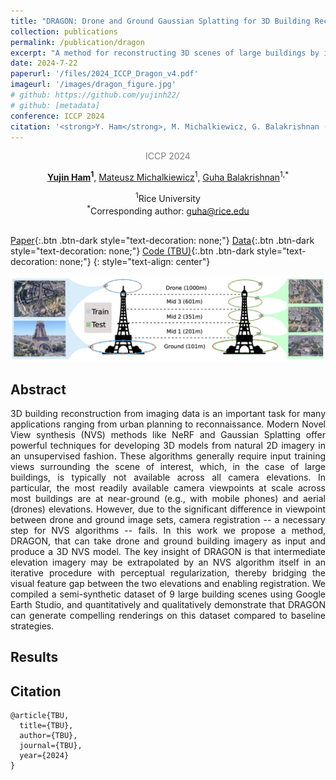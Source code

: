 ```yaml
---
title: "DRAGON: Drone and Ground Gaussian Splatting for 3D Building Reconstruction"
collection: publications
permalink: /publication/dragon
excerpt: "A method for reconstructing 3D scenes of large buildings by integrating drone and ground-level images through iterative view synthesis in the intermediate levels"
date: 2024-7-22
paperurl: '/files/2024_ICCP_Dragon_v4.pdf'
imageurl: '/images/dragon_figure.jpg' 
# github: https://github.com/yujinh22/
# github: [metadata]
conference: ICCP 2024
citation: '<strong>Y. Ham</strong>, M. Michalkiewicz, G. Balakrishnan (2024). &quot;DRAGON: Drone and Ground Gaussian Splatting for 3D Building Reconstruction&quot; <i>arXiv preprint</i> arXiv:2311.18064.'
---
```

<div style="text-align:center;">
  <p style="color:gray">ICCP 2024</p>

  <strong><a href="https://yujinh22.github.io/"> Yujin Ham</a><sup>1</sup></strong>, <a href="https://toomanymatts.github.io/">
Mateusz Michalkiewicz</a><sup>1</sup>, <a href="https://www.guhabalakrishnan.com/">Guha Balakrishnan</a><sup>1,*</sup><br>

  <sup>1</sup>Rice University<br>
  <sup>*</sup>Corresponding author: guha@rice.edu<br>
  <br>
</div>

[<i class="fas fa-fw fa-file-pdf"></i> Paper](/../../files/2024_ICCP_Dragon_v4.pdf){:.btn .btn-dark style="text-decoration: none;"} [<i class="ai ai-arxiv-square ai-fw"></i> Data](https://drive.google.com/drive/folders/14UApt73KQqZYs6S3ymagYX13r7IHy1gw){:.btn .btn-dark style="text-decoration: none;"} [<i class="fab fa-fw fa-github"></i> Code (TBU)](https://yujinh22.github.io/publication/dragon){:.btn .btn-dark style="text-decoration: none;"} 
{: style="text-align: center"}

<center><img src = '/images/dragon.png'></center>

## Abstract
<p style="text-align:justify;">
  3D building reconstruction from imaging data is an important task for many applications ranging from urban planning to reconnaissance. Modern Novel View synthesis (NVS) methods like NeRF and Gaussian Splatting offer powerful techniques for developing 3D models from natural 2D imagery in an unsupervised fashion. These algorithms generally require input training views surrounding the scene of interest, which, in the case of large buildings, is typically not available across all camera elevations. In particular, the most readily available camera viewpoints at scale across most buildings are at near-ground (e.g., with mobile phones) and aerial (drones) elevations. However, due to the significant difference in viewpoint between drone and ground image sets, camera registration -- a necessary step for NVS algorithms -- fails. In this work we propose a method, DRAGON, that can take drone and ground building imagery as input and produce a 3D NVS model. The key insight of DRAGON is that intermediate elevation imagery may be extrapolated by an NVS algorithm itself in an iterative procedure with perceptual regularization, thereby bridging the visual feature gap between the two elevations and enabling registration. We compiled a semi-synthetic dataset of 9 large building scenes using Google Earth Studio, and quantitatively and qualitatively demonstrate that DRAGON can generate compelling renderings on this dataset compared to baseline strategies.
</p>

## Results


## Citation
```bibitex
@article{TBU,  
  title={TBU}, 
  author={TBU},
  journal={TBU}, 
  year={2024}
}
```